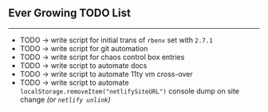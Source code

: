 ## Ever Growing TODO List
---
* TODO -> write script for initial trans of `rbenv` set with `2.7.1` 
* TODO -> write script for git automation
* TODO -> write script for chaos control box entries
* TODO -> write script to automate docs
* TODO -> write script to automate 11ty vm cross-over
* TODO -> write script to automate `localStorage.removeItem("netlifySiteURL")` console dump on site change _(or `netlify unlink`)_